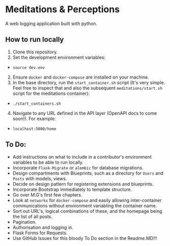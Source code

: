 # Meditations & Perceptions
A web logging application built with python.

## How to run locally
1. Clone this repository.
2. Set the development environment variables:
 - `source dev.env`
2. Ensure `docker` and `docker-compose` are installed on your machine.
3. In the base directory, run the `start_container.sh` script (It's very simple. Feel free to inspect that and also the subsequent `meditations/start.sh` script for the meditations container):
 - `./start_containers.sh`
4. Navigate to any URL defined in the API layer (OpenAPI docs to come soon!). For example:
 - `localhost:5000/home`

## To Do:
 - Add instructions on what to include in a contributor's environment variables to be able to run locally.
 - Incorporate `Flask-Migrate` or `alembic` for database migrations.
 - Design compartments with Blueprints, such as a directory for `Users` and `Posts` with models, views.
 - Decide on design pattern for registering extensions and blueprints.
 - Incorporate Bootstrap immediately to template structure.
 - Go over M.G's first few chapters.
 - Look at `networks` for `docker-compose` and easily allowing inter-container communications without environment variabling the container name.
 - Sort out URL's, logical combinations of these, and the homepage being the list of all posts.
 - Pagination.
 - Authorisation and logging in.
 - Flask Forms for Requests.
 - Use GitHub Issues for this bloody To Do section in the Readme.MD!!!
